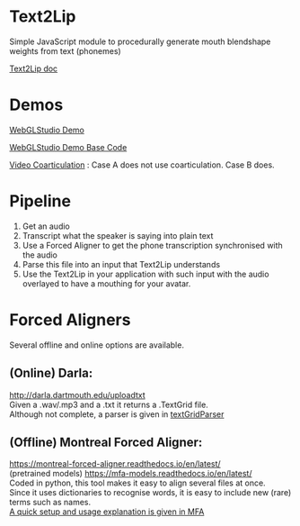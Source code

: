 # Text2Lip
Simple JavaScript module to procedurally generate mouth blendshape weights from text (phonemes)

[Text2Lip doc](Text2LipDoc.md)

# Demos
[WebGLStudio Demo](https://webglstudio.org/latest/player.html?url=fileserver%2Ffiles%2Fjaumep%2Fprojects%2FText2Lip%2FV1_0%2FText2Lip_V1_0_Basic.scene.json)

[WebGLStudio Demo Base Code](/demo/)

[Video Coarticulation](https://www.youtube.com/watch?v=_GwAchKdBGU) : Case A does not use coarticulation. Case B does.


# Pipeline

1. Get an audio
2. Transcript what the speaker is saying into plain text
3. Use a Forced Aligner to get the phone transcription synchronised with the audio
4. Parse this file into an input that Text2Lip understands
5. Use the Text2Lip in your application with such input with the audio overlayed to have a mouthing for your avatar.

# Forced Aligners
Several offline and online options are available.  

## (Online) Darla: 
http://darla.dartmouth.edu/uploadtxt  
Given a .wav/.mp3 and a .txt it returns a .TextGrid file.  
Although not complete, a parser is given in [textGridParser](utils/textGridParser.js)

## (Offline) Montreal Forced Aligner:
https://montreal-forced-aligner.readthedocs.io/en/latest/  
(pretrained models) https://mfa-models.readthedocs.io/en/latest/  
Coded in python, this tool makes it easy to align several files at once.  
Since it uses dictionaries to recognise words, it is easy to include new (rare) terms such as names.  
[A quick setup and usage explanation is given in MFA](utils/MFA/)